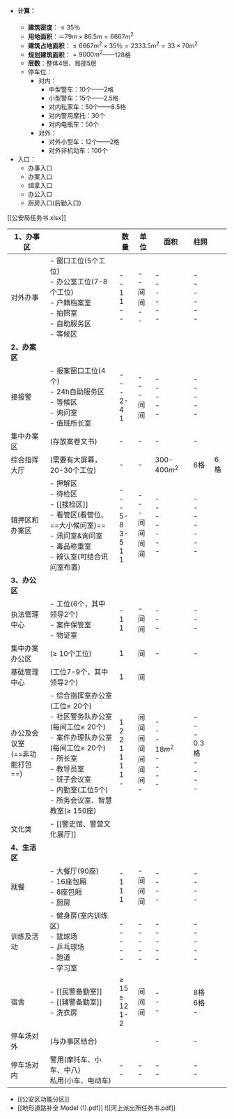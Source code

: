 
- #### 计算：
	- **建筑密度**：$\leqslant35％$
	- **用地面积**：＝$79m\times86.5m=6667m^2$
	- **建筑占地面积**：$\leqslant6667m^2\times35％=2333.5m^2=33\times70m^2$  
	- **规划建筑面积**：$=9000m^2$——128格
	- **层数**：整体4层、局部5层
	- 停车位：
		- 对内：
			- 中型警车：10个——2格
			- 小型警车：15个——2.5格
			- 对内私家车：50个——8.5格
			- 对内警用摩托：30个
			- 对内电瓶车：50个
		- 对外：
			- 对外小型车：12个——2格
			- 对外非机动车：100个
- 入口：
	- 办事入口
	- 办案入口
	- 缉拿入口
	- 办公入口
	- 厨房入口(后勤入口)

[[公安局任务书.xlsx]] 

| 1、办事区                 |                                                                                                                                                                                    | 数量                                      | 单位                                   | 面积                                         | 柱网                                      |     |
| --------------------- | ---------------------------------------------------------------------------------------------------------------------------------------------------------------------------------- | --------------------------------------- | ------------------------------------ | ------------------------------------------ | --------------------------------------- | --- |
| 对外办事                  | - 窗口工位(5个工位)<br>- 办公室工位(7-8个工位)<br>- 户籍档案室<br>- 拍照室<br>- 自助服务区<br>- 等候区                                                                                                            | -<br>-<br>1<br>1<br>-<br>-              | -<br>-<br>间<br>间<br>-<br>-<br>       | -<br>-<br>-<br>-<br>-<br>-                 | -<br>-<br>-<br>-<br>-<br>-              |     |
| **2、办案区**             |                                                                                                                                                                                    |                                         |                                      |                                            |                                         |     |
| 接报警                   | - 报案窗口工位(4个)<br>- 24h自助服务区<br>- 等候区<br>- 询问室<br>- 值班所长室                                                                                                                            | -<br>-<br>-<br>2-4<br>1                 | -<br>-<br>-<br>间<br>间                | -<br>-<br>-<br>-<br>-                      | -<br>-<br>-<br>-<br>-                   |     |
| 集中办案区                 | (存放案卷文书)                                                                                                                                                                           | -                                       | -                                    | -                                          | -                                       |     |
| 综合指挥大厅                | (需要有大屏幕，20-30个工位)                                                                                                                                                                  | -                                       | -                                    | 300-400$m^2$                               | 6格                                      | 6格  |
| 辑押区和办案区               | - 押解区<br>- 待检区<br>- [[搜检区]] <br>- 看管区(看管位、==大小候问室)==<br>- 讯问室&询问室<br>- 毒品称重室<br>- 辨认室(可结合讯问室布置)                                                                                    | - <br>- <br>- <br>5-8<br>3-5<br>1<br>1  | -<br>-<br>-<br>间<br>间<br>间<br>间      | -<br>-<br>-<br>-<br>-<br>-<br>-            | -<br>-<br>-<br>-<br>-<br>-<br>-<br>     |     |
| **3、办公区**             |                                                                                                                                                                                    |                                         |                                      |                                            |                                         |     |
| 执法管理中心                | - 工位(6个，其中领导2个)<br>- 案件保管室<br>- 物证室                                                                                                                                                | - <br>1<br>1                            | - <br>间<br>间                         | -<br>-<br>-                                | -<br>-<br>-                             |     |
| 集中办案办公区               | ($\geqslant$ 10个工位)                                                                                                                                                                | 1<br>                                   | 间<br>                                | -                                          | -                                       |     |
| 基础管理中心                | (工位7-9个，其中领导2个)                                                                                                                                                                    | 1                                       | 间                                    |                                            |                                         |     |
| 办公及会议室<br>(==非功能打包==) | - 综合指挥室办公室(工位$\geqslant$ 20个)<br>- 社区警务队办公室(每间工位$\geqslant$ 20个)<br>- 案件办理队办公室(每间工位$\geqslant$ 20个)<br>- 所长室<br>- 教导员室<br>- 班子会议室<br>- 内勤室(工位5个)<br>- 所务会议室、智慧教室($\geqslant$ 150座) | 1<br>2<br>2<br>1<br>1<br>1<br>1<br>-    | 间<br>间<br>间<br>间<br>间<br>间<br>间<br>- | -<br>-<br>-<br>18$m^2$<br>-<br>-<br>-<br>- | -<br>-<br>-<br>0.3格<br>-<br>-<br>-<br>- |     |
| 文化类                   | - [[警史馆、警营文化展厅]]                                                                                                                                                                   |                                         |                                      |                                            |                                         |     |
| **4、生活区**             |                                                                                                                                                                                    |                                         |                                      |                                            |                                         |     |
| 就餐                    | - 大餐厅(90座)<br>- 16座包厢<br>- 8座包厢<br>- 厨房                                                                                                                                            | -<br>1<br>1<br>1                        | -<br>间<br>间<br>间                     | -<br>-<br>-<br>-                           | -<br>-<br>-<br>-                        |     |
| 训练及活动<br>             | - 健身房(室内训练区)<br>- 篮球场<br>- 乒乓球场<br>- 跑道<br>- 学习室                                                                                                                                   | -<br>-<br>-<br>-<br>-                   | -<br>-<br>-<br>-<br>-                | -<br>-<br>-<br>-<br>-                      | -<br>-<br>-<br>-<br>-                   |     |
| 宿舍                    | - [[民警备勤室]] <br>- [[辅警备勤室]] <br>- 洗衣房                                                                                                                                              | $\geqslant$ 15<br>$\geqslant$ 12<br>1-2 | 间<br>间<br>间                          | -<br>-<br>-                                | 8格<br>6格<br>-                           |     |
| 停车场对外                 | (与办事区结合)                                                                                                                                                                           |                                         |                                      | -                                          | -                                       |     |
| 停车场对内                 | 警用(摩托车、小车、中八)<br>私用(小车、电动车)                                                                                                                                                        | -<br>-                                  | - <br>-                              | -<br>-                                     | -<br>-                                  |     |
- [[公安区功能分区]] 
- [[地形道路补全 Model (1).pdf]]
![[河上派出所任务书.pdf]]
